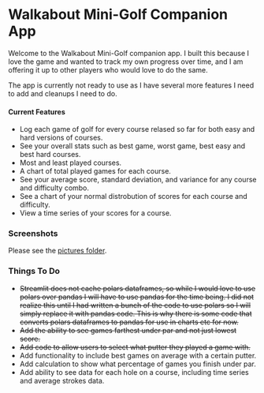 # Walkabout Mini-Golf Companion App

Welcome to the Walkabout Mini-Golf companion app. I built this because I love the game and wanted to track my own progress over time, and I am offering it up to other players who would love to do the same.  
  
The app is currently not ready to use as I have several more features I need to add and cleanups I need to do.  
  
#### Current Features
- Log each game of golf for every course relased so far for both easy and hard versions of courses.  
- See your overall stats such as best game, worst game, best easy and best hard courses.
- Most and least played courses.
- A chart of total played games for each course.   
- See your average score, standard deviation, and variance for any course and difficulty combo.
- See a chart of your normal distrobution of scores for each course and difficulty.
- View a time series of your scores for a course. 

### Screenshots  
Please see the [pictures folder](https://github.com/WylieKuhn/Walkabout-Companion/tree/main/pictures).

### Things To Do
- ~~Streamlit does not cache polars dataframes, so while I would love to use polars over pandas I will have to use pandas for the time being. I did not realize this until I had written a bunch of the code to use polars so I will simply replace it with pandas code. This is why there is some code that converts polars dataframes to pandas for use in charts etc for now.~~
- ~~Add the ability to see games farthest under par and not just lowest score.~~
- ~~Add code to allow users to select what putter they played a game with.~~
- Add functionality to include best games on average with a certain putter.
- Add calculation to show what percentage of games you finish under par.
- Add ability to see data for each hole on a course, including time series and average strokes data.


    
 

